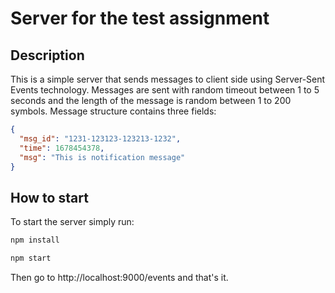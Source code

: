 # Server for the test assignment

## Description

This is a simple server that sends messages to client side using Server-Sent Events technology. Messages are sent 
with random timeout between 1 to 5 seconds and the length of the message is random between 1 to 200 symbols. 
Message structure contains three fields:

```json
{
  "msg_id": "1231-123123-123213-1232",
  "time": 1678454378,
  "msg": "This is notification message"
}
```

## How to start

To start the server simply run:

```javascript
npm install

npm start
```

Then go to http://localhost:9000/events and that's it.